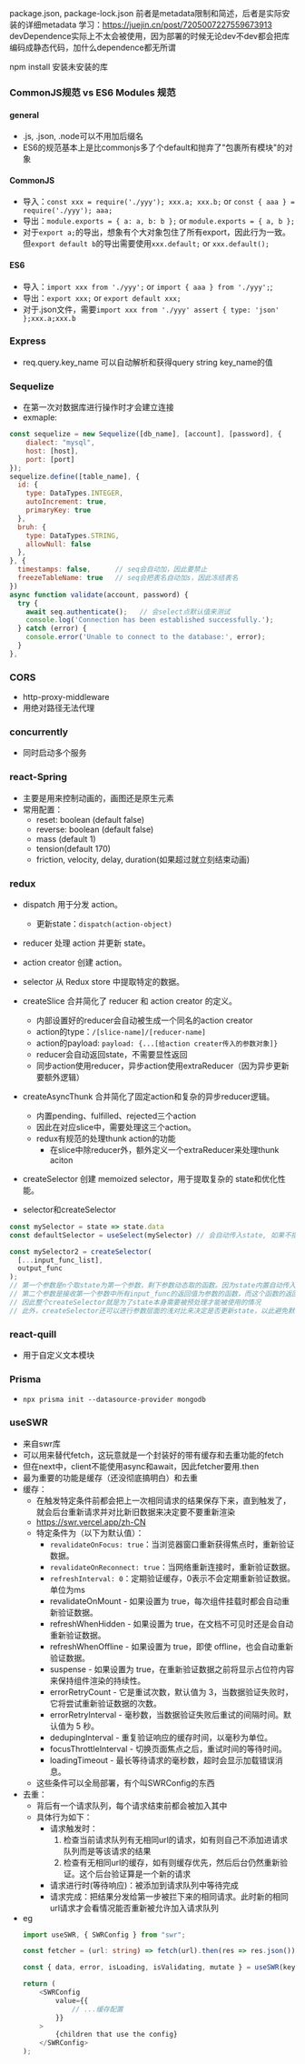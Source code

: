 package.json, package-lock.json
    前者是metadata限制和简述，后者是实际安装的详细metadata
    学习：https://juejin.cn/post/7205007227559673913
    devDependence实际上不太会被使用，因为部署的时候无论dev不dev都会把库编码成静态代码，加什么dependence都无所谓

npm install 安装未安装的库

### CommonJS规范 vs ES6 Modules 规范
#### general
- .js, .json, .node可以不用加后缀名
- ES6的规范基本上是比commonjs多了个default和抛弃了"包裹所有模块"的对象
#### CommonJS
- 导入：`const xxx = require('./yyy'); xxx.a; xxx.b;` or `const { aaa } = require('./yyy'); aaa;`
- 导出：`module.exports = { a: a, b: b };` or `module.exports = { a, b };`
- 对于`export a;`的导出，想象有个大对象包住了所有export，因此行为一致。但`export default b`的导出需要使用`xxx.default;` or `xxx.default();`
#### ES6
- 导入：`import xxx from './yyy';` or `import { aaa } from './yyy';`;
- 导出：`export xxx;` or `export default xxx;`
- 对于.json文件，需要`import xxx from './yyy' assert { type: 'json' };xxx.a;xxx.b`

### Express
- req.query.key_name 可以自动解析和获得query string key_name的值

### Sequelize
- 在第一次对数据库进行操作时才会建立连接
- exmaple: 
```js
const sequelize = new Sequelize([db_name], [account], [password], { 
    dialect: "mysql", 
    host: [host], 
    port: [port]
});
sequelize.define([table_name], {
  id: {
    type: DataTypes.INTEGER,
    autoIncrement: true, 
    primaryKey: true
  }, 
  bruh: {
    type: DataTypes.STRING, 
    allowNull: false
  }, 
}, {
  timestamps: false,      // seq会自动加，因此要禁止
  freezeTableName: true   // seq会把表名自动加s，因此冻结表名
})
async function validate(account, password) {
  try {
    await seq.authenticate();   // 会select点默认值来测试
    console.log('Connection has been established successfully.');
  } catch (error) {
    console.error('Unable to connect to the database:', error);
  }
},
```

### CORS
- http-proxy-middleware
- 用绝对路径无法代理

### concurrently
- 同时启动多个服务


### react-Spring
- 主要是用来控制动画的，画图还是原生元素
- 常用配置：
  - reset: boolean (default false)
  - reverse: boolean (default false)
  - mass (default 1)
  - tension(default 170)
  - friction, velocity, delay, duration(如果超过就立刻结束动画)


### redux
- dispatch 用于分发 action。
  - 更新state：`dispatch(action-object)`
- reducer 处理 action 并更新 state。
- action creator 创建 action。
- selector 从 Redux store 中提取特定的数据。
- createSlice 合并简化了 reducer 和 action creator 的定义。
  - 内部设置好的reducer会自动被生成一个同名的action creator
  - action的type：`/[slice-name]/[reducer-name]`
  - action的payload: `payload: {...[给action creater传入的参数对象]}`
  - reducer会自动返回state，不需要显性返回
  - 同步action使用reducer，异步action使用extraReducer（因为异步更新要额外逻辑）
- createAsyncThunk 合并简化了固定action和复杂的异步reducer逻辑。
  - 内置pending、fulfilled、rejected三个action
  - 因此在对应slice中，需要处理这三个action。
  - redux有规范的处理thunk action的功能
    - 在slice中除reducer外，额外定义一个extraReducer来处理thunk aciton
- createSelector 创建 memoized selector，用于提取复杂的 state和优化性能。

- selector和createSelector
```js
const mySelector = state => state.data
const defaultSelector = useSelect(mySelector) // 会自动传入state, 如果不指定mySelector则直接返回state

const mySelector2 = createSelector(
  [...input_func_list], 
  output_func
);
// 第一个参数是n个取state为第一个参数，剩下参数动态取的函数。因为state内置自动传入，剩余的参数就看input_func有没有接收了
// 第二个参数是接收第一个参数中所有input_func的返回值为参数的函数，而这个函数的返回值就是selector的值了
// 因此整个createSelector就是为了state本身需要被预处理才能被使用的情况
// 此外，createSelector还可以进行参数层面的浅对比来决定是否更新state，以此避免默认的计算出和直接浅对比state本身的资源浪费（尤其在预处理/计算比较复杂的时候）
```

### react-quill
- 用于自定义文本模块

### Prisma
- `npx prisma init --datasource-provider mongodb`

### useSWR
- 来自swr库
- 可以用来替代fetch，这玩意就是一个封装好的带有缓存和去重功能的fetch
- 但在next中，client不能使用async和await，因此fetcher要用.then
- 最为重要的功能是缓存（还没彻底搞明白）和去重
- 缓存：
  - 在触发特定条件前都会把上一次相同请求的结果保存下来，直到触发了，就会后台重新请求并对比新旧数据来决定要不要重新渲染
  - https://swr.vercel.app/zh-CN
  - 特定条件为（以下为默认值）：
    - `revalidateOnFocus: true`：当浏览器窗口重新获得焦点时，重新验证数据。
    - `revalidateOnReconnect: true`：当网络重新连接时，重新验证数据。
    - `refreshInterval: 0`：定期验证缓存，0表示不会定期重新验证数据。单位为ms
    - revalidateOnMount - 如果设置为 true，每次组件挂载时都会自动重新验证数据。
    - refreshWhenHidden - 如果设置为 true，在文档不可见时还是会自动重新验证数据。
    - refreshWhenOffline - 如果设置为 true，即使 offline，也会自动重新验证数据。
    - suspense - 如果设置为 true，在重新验证数据之前将显示占位符内容来保持组件渲染的持续性。
    - errorRetryCount - 它是重试次数，默认值为 3，当数据验证失败时，它将尝试重新验证数据的次数。
    - errorRetryInterval - 毫秒数，当数据验证失败后重试的间隔时间。默认值为 5 秒。
    - dedupingInterval - 重复验证响应的缓存时间，以毫秒为单位。
    - focusThrottleInterval - 切换页面焦点之后，重试时间的等待时间。
    - loadingTimeout - 最长等待请求的毫秒数，超时会显示加载错误消息。
  - 这些条件可以全局部署，有个叫SWRConfig的东西
- 去重：
  - 背后有一个请求队列，每个请求结束前都会被加入其中
  - 具体行为如下：
    - 请求触发时：
      1. 检查当前请求队列有无相同url的请求，如有则自己不添加进请求队列而是等该请求的结果
      2. 检查有无相同url的缓存，如有则缓存优先，然后后台仍然重新验证。这个后台验证算是一个新的请求
    - 请求进行时(等待响应)：被添加到请求队列中等待完成
    - 请求完成：把结果分发给第一步被拦下来的相同请求。此时新的相同url请求才会看情况能否重新被允许加入请求队列
- eg
  ```ts
  import useSWR, { SWRConfig } from "swr";

  const fetcher = (url: string) => fetch(url).then(res => res.json());

  const { data, error, isLoading, isValidating, mutate } = useSWR(key, fetcher, options);

  return (
      <SWRConfig
          value={{
              // ...缓存配置
          }}
      >
          {children that use the config}
      </SWRConfig>
  );
  ```
